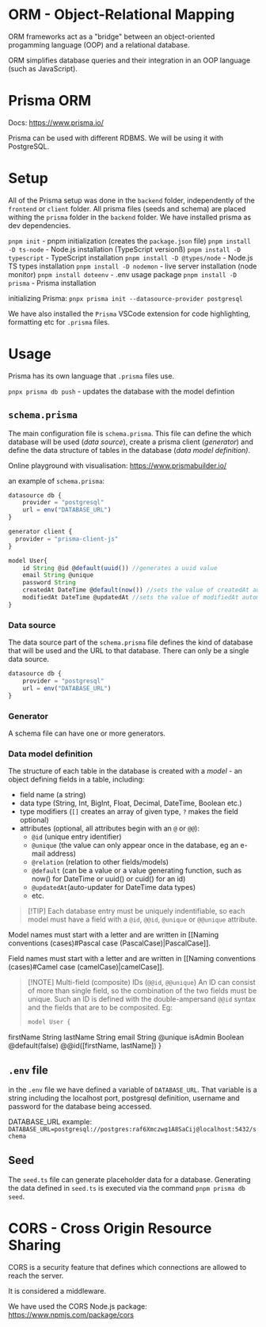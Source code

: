 # ORM - Object-Relational Mapping

ORM frameworks act as a "bridge" between an object-oriented progamming language (OOP) and a relational database.

ORM simplifies database queries and their integration in an OOP language (such as JavaScript).

# Prisma ORM

Docs: https://www.prisma.io/

Prisma can be used with different RDBMS. We will be using it with PostgreSQL.

# Setup

All of the Prisma setup was done in the `backend` folder, independently of the `frontend` or `client` folder. 
All prisma files (seeds and schema) are placed withing the `prisma` folder in the `backend` folder.
We have installed prisma as dev dependencies.

`pnpm init` - pnpm initialization (creates the `package.json` file)
`pnpm install -D ts-node` - Node.js installation (TypeScript versionß)
`pnpm install -D typescript` - TypeScript installation
`pnpm install -D @types/node` - Node.js TS types installation 
`pnpm install -D nodemon` - live server installation (node monitor)
`pnpm install doteenv` - .env usage package
`pnpm install -D prisma` - Prisma installation 

initializing Prisma:
`pnpx prisma init --datasource-provider postgresql`

We have also installed the `Prisma` VSCode extension for code highlighting, formatting etc for `.prisma` files.

# Usage

Prisma has its own language that `.prisma` files use.

`pnpx prisma db push` - updates the database with the model defintion

## `schema.prisma`

The main configuration file is `schema.prisma`. This file can define the which database will be used (*data source*), create a prisma client (_generator_) and define the data structure of tables in the database (_data model definition)_.

Online playground with visualisation: https://www.prismabuilder.io/

an example of `schema.prisma`:

```js
datasource db {
	provider = "postgresql"
	url = env("DATABASE_URL")
}

generator client {
  provider = "prisma-client-js"
}

model User{
	id String @id @default(uuid()) //generates a uuid value
	email String @unique
	password String
	createdAt DateTime @default(now()) //sets the value of createdAt automatically to the date and time of creation of an entry
	modifiedAt DateTime @updatedAt //sets the value of modifiedAt automatically to the date and time of editing an entry
}
```

### Data source

The data source part of the `schema.prisma` file defines the kind of database that will be used and the URL to that database. 
There can only be a single data source.

```js
datasource db {
	provider = "postgresql"
	url = env("DATABASE_URL")
}
```

### Generator

A schema file can have one or more generators.

### Data model definition

The structure of each table in the database is created with a _model_ - an object defining fields in a table, including:
- field name (a string)
- data type (String, Int, BigInt, Float, Decimal, DateTime, Boolean etc.)
- type modifiers (`[]` creates an array of given type, `?` makes the field optional)
- attributes (optional, all attributes begin with an `@` or `@@`):
	- `@id` (unique entry identifier)
	- `@unique` (the value can only appear once in the database, eg an e-mail address)
	- `@relation` (relation to other fields/models)
	- `@default` (can be a value or a value generating function, such as now() for DateTime or uuid() or cuid() for an id)
	- `@updatedAt`(auto-updater for DateTime data types)
	- etc.

>[!TIP] Each database entry must be uniquely indentifiable, so each model must have a field with a  `@id`, `@@id`, `@unique` or `@@unique` attribute.

Model names must start with a letter and are written in [[Naming conventions (cases)#Pascal case (PascalCase)|PascalCase]].

Field names must start with a letter and are written in [[Naming conventions (cases)#Camel case (camelCase)|camelCase]].

>[!NOTE] Multi-field (composite) IDs (`@@id`, `@@unique`)
> An ID can consist of more than single field, so the combination of the two fields must be unique. Such an ID is defined with the double-ampersand `@@id` syntax and the fields that are to be composited. Eg:
> ```js
> model User {
  firstName String
  lastName  String
  email     String  @unique
  isAdmin   Boolean @default(false)
  @@id([firstName, lastName])
}


## `.env` file

in the `.env` file we have defined a variable of `DATABASE_URL`. That variable is a string including the localhost port, postgresql definition, username and password for the database being accessed.

DATABASE_URL example: 
`DATABASE_URL=postgresql://postgres:raf6Xmczwg1A8SaCij@localhost:5432/schema`

## Seed

The `seed.ts` file can generate placeholder data for a database.
Generating the data defined in `seed.ts` is executed via the command `pnpm prisma db seed`.

# CORS - Cross Origin Resource Sharing

CORS is a security feature that defines which connections are allowed to reach the server. 

It is considered a middleware.

We have used the CORS Node.js package: https://www.npmjs.com/package/cors
